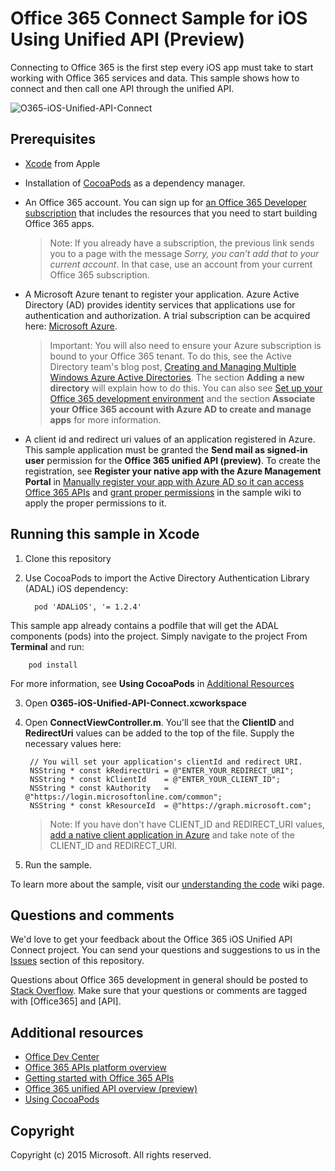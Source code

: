 # Office 365 Connect Sample for iOS Using Unified API (Preview)

Connecting to Office 365 is the first step every iOS app must take to start working with Office 365 services and data. This sample shows how to connect and then call one API through the unified API.

![O365-iOS-Unified-API-Connect](https://github.com/OfficeDev/O365-iOS-Unified-API-Connect/blob/master/readme-images/iOSConnect.png)
 
## Prerequisites
* [Xcode](https://developer.apple.com/xcode/downloads/) from Apple
* Installation of [CocoaPods](https://guides.cocoapods.org/using/using-cocoapods.html)  as a dependency manager.
* An Office 365 account. You can sign up for [an Office 365 Developer subscription](https://portal.office.com/Signup/Signup.aspx?OfferId=6881A1CB-F4EB-4db3-9F18-388898DAF510&DL=DEVELOPERPACK&ali=1#0) that includes the resources that you need to start building Office 365 apps.

     > Note: If you already have a subscription, the previous link sends you to a page with the message *Sorry, you can’t add that to your current account*. In that case, use an account from your current Office 365 subscription.
* A Microsoft Azure tenant to register your application. Azure Active Directory (AD) provides identity services that applications use for authentication and authorization. A trial subscription can be acquired here: [Microsoft Azure](https://account.windowsazure.com/SignUp).

     > Important: You will also need to ensure your Azure subscription is bound to your Office 365 tenant. To do this, see the Active Directory team's blog post, [Creating and Managing Multiple Windows Azure Active Directories](http://blogs.technet.com/b/ad/archive/2013/11/08/creating-and-managing-multiple-windows-azure-active-directories.aspx). The section **Adding a new directory** will explain how to do this. You can also see [Set up your Office 365 development environment](https://msdn.microsoft.com/office/office365/howto/setup-development-environment#bk_CreateAzureSubscription) and the section **Associate your Office 365 account with Azure AD to create and manage apps** for more information.
      
* A client id and redirect uri values of an application registered in Azure. This sample application must be granted the **Send mail as signed-in user** permission for the **Office 365 unified API (preview)**. To create the registration, see **Register your native app with the Azure Management Portal** in [Manually register your app with Azure AD so it can access Office 365 APIs](https://msdn.microsoft.com/en-us/office/office365/howto/add-common-consent-manually) and [grant proper permissions](https://github.com/OfficeDev/O365-iOS-Unified-API-Connect/wiki/Grant-permissions-to-the-Connect-application-in-Azure) in the sample wiki to apply the proper permissions to it.


       
## Running this sample in Xcode

1. Clone this repository
2. Use CocoaPods to import the Active Directory Authentication Library (ADAL) iOS dependency:
        
	     pod 'ADALiOS', '= 1.2.4'

 This sample app already contains a podfile that will get the ADAL components (pods) into  the project. Simply navigate to the project From **Terminal** and run: 
        
        pod install
        
   For more information, see **Using CocoaPods** in [Additional Resources](#AdditionalResources)
  
3. Open **O365-iOS-Unified-API-Connect.xcworkspace**
4. Open **ConnectViewController.m**. You'll see that the **ClientID** and **RedirectUri** values can be added to the top of the file. Supply the necessary values here:

        // You will set your application's clientId and redirect URI. 
        NSString * const kRedirectUri = @"ENTER_YOUR_REDIRECT_URI";
        NSString * const kClientId    = @"ENTER_YOUR_CLIENT_ID";
        NSString * const kAuthority   = @"https://login.microsoftonline.com/common";
        NSString * const kResourceId  = @"https://graph.microsoft.com";
    
    > Note: If you have don't have CLIENT_ID and REDIRECT_URI values, [add a native client application in Azure](https://msdn.microsoft.com/library/azure/dn132599.aspx#BKMK_Adding) and take note of the CLIENT\_ID and REDIRECT_URI.

5. Run the sample.

To learn more about the sample, visit our [understanding the code](https://github.com/OfficeDev/O365-iOS-Unified-API-Connect/wiki) wiki page.

## Questions and comments

We'd love to get your feedback about the Office 365 iOS Unified API Connect project. You can send your questions and suggestions to us in the [Issues](https://github.com/OfficeDev/O365-iOS-Unified-API-Connect/issues) section of this repository.

Questions about Office 365 development in general should be posted to [Stack Overflow](http://stackoverflow.com/questions/tagged/Office365+API). Make sure that your questions or comments are tagged with [Office365] and [API].

## Additional resources

* [Office Dev Center](http://dev.office.com/)
* [Office 365 APIs platform overview](https://msdn.microsoft.com/office/office365/howto/platform-development-overview)
* [Getting started with Office 365 APIs](http://dev.office.com/getting-started/office365apis)
* [Office 365 unified API overview (preview)](https://msdn.microsoft.com/office/office365/HowTo/office-365-unified-api-overview)
* [Using CocoaPods](https://guides.cocoapods.org/using/using-cocoapods.html)

## Copyright
Copyright (c) 2015 Microsoft. All rights reserved.
